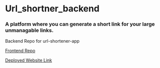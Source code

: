 # Url_shortner_backend
### A platform where you can generate a short link for your large unmanagable links.

Backend Repo for url-shortener-app

 [Frontend Repo](https://github.com/sahilalam/URL-Shortener)
 
 [Deployed Website Link](http://url-shortener-lake.vercel.app/)
